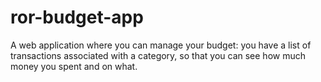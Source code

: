 # ror-budget-app
A web application where you can manage your budget: you have a list of transactions associated with a category, so that you can see how much money you spent and on what.
